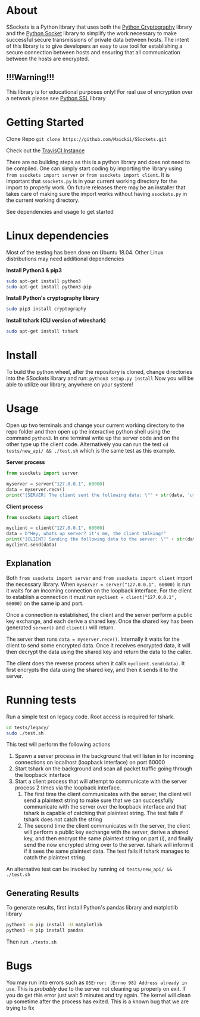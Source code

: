 # About
SSockets is a Python library that uses both the [Python Cryptography](https://cryptography.io/en/latest/ "Python Cryptography") library and the [Python Socket](https://docs.python.org/3/library/socket.html "Python Socket") library to simplify the work necessary to make successful secure transmissions of private data between hosts. The intent of this library is to give developers an easy to use tool for establishing a secure connection between hosts and ensuring that all communication between the hosts are encrypted.

## !!!Warning!!!
This library is for educational purposes only! For real use of encryption over a network please see [Python SSL](https://docs.python.org/3/library/ssl.html "Python SSL") library

# Getting Started
Clone Repo `git clone https://github.com/Maickii/SSockets.git`

Check out the  [TravisCI Instance](https://travis-ci.com/github/Maickii/SSockets "TravisCI Instance")

There are no building steps as this is a python library and does not need to be compiled. One can simply start coding by importing the library using `from ssockets import server` or `from ssockets import client`. It is important that `ssockets.py` is in your current working directory for the import to properly work. On future releases there may be an installer that takes care of making sure the import works without having `ssockets.py` in the current working directory.

See dependencies and usage to get started

# Linux dependencies
Most of the testing has been done on Ubuntu 18.04. Other Linux distributions may need additional dependencies

**Install Python3 & pip3**
```bash
sudo apt-get install python3
sudo apt-get install python3-pip
```
**Install Python's cryptography library**
```bash
sudo pip3 install cryptography
```
**Install tshark (CLI version of wireshark)**
```bash
sudo apt-get install tshark
```
# Install
To build the python wheel, after the repository is cloned, change directories into the SSockets library and run:
  `python3 setup.py install`
Now you will be able to utilize our library, anywhere on your system!

# Usage
Open up two terminals and change your current working directory to the repo folder and then open up the interactive python shell using the command `python3`. In one terminal write up the server code and on the other type up the client code. Alternatively you can run the test `cd tests/new_api/ && ./test.sh` which is the same test as this example.

**Server process**
```python
from ssockets import server

myserver = server("127.0.0.1", 60000)
data = myserver.recv()
print("[SERVER] The client sent the following data: \"" + str(data, 'utf-8') + "\"")
```
**Client process**
```python
from ssockets import client

myclient = client("127.0.0.1", 60000)
data = b"Hey, whats up server? it's me, the client talking!"
print("[CLIENT] Sending the following data to the server: \"" + str(data, 'utf-8') + "\"")
myclient.send(data)
```
## Explanation
Both `from ssockets import server` and `from ssockets import client` import the necessary library.
When `myserver = server("127.0.0.1", 60000)` is run it waits for an incoming connection on the loopback interface. For the client to establish a connection it must run `myclient = client("127.0.0.1", 60000)` on the same ip and port.

Once a connection is established, the client and the server perform a public key exchange, and each derive a shared key. Once the shared key has been generated `server()` and `client()` will return.

The server then runs `data = myserver.recv()`. Internally it waits for the client to send some encrypted data. Once it receives encrypted data, it will then decrypt the data using the shared key and return the data to the caller.

The client does the reverse process when it calls `myclient.send(data)`. It first encrypts the data using the shared key, and then it sends it to the server.

# Running tests
Run a simple test on legacy code. Root access is required for tshark.
```bash
cd tests/legacy/
sudo ./test.sh
```
This test will perform the following actions
1. Spawn a server process in the background that will listen in for incoming connections on localhost (loopback interface) on port 60000
2. Start tshark on the background and scan all packet traffic going through the loopback interface
3. Start a client process that will attempt to communicate with the server process 2 times via the loopback interface.
    1. The first time the client communicates with the server, the client will send a plaintext string to make sure that we can successfully communicate with the server over the loopback interface and that tshark is capable of catching that plaintext string. The test fails if tshark does not catch the string
    1. The second time the client communicates with the server, the client will perform a public key exchange with the server, derive a shared key, and then encrypt the same plaintext string on part (i), and finally send the now encrypted string over to the server. tshark will inform it if it sees the same plaintext data. The test fails if tshark manages to catch the plaintext string

An alternative test can be invoked by running `cd tests/new_api/ && ./test.sh`

## Generating Results
To generate results, first install Python's pandas library and matplotlib library
```bash
python3 -m pip install -U matplotlib
python3 -m pip install pandas
```
Then run `./tests.sh`

# Bugs
You may run into errors such as `OSError: [Errno 98] Address already in use`. This is _probably_ due to the server not cleaning up properly on exit. If you do get this error just wait 5 minutes and try again. The kernel will clean up sometime after the process has exited. This is a known bug that we are trying to fix
